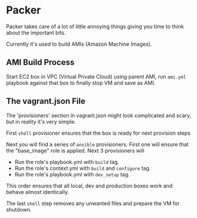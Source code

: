 # Packer

Packer takes care of a lot of little annoying things giving you time to think about
the important bits.

Currently it's used to build AMIs (Amazon Machine Images).




## AMI Build Process

Start EC2 box in VPC (Virtual Private Cloud) using parent AMI, run `ami.yml`
playbook against that box to finally stop VM and save as AMI.




## The vagrant.json File

The 'provisioners' section in vagrant.json might look complicated and scary, but
in reality it's very simple.

First `shell` provisioner ensures that the box is ready for next provision steps

Next you will find a series of `ansible` provisioners. First one will ensure that
the "base_image" role is applied. Next 3 provisioners will

* Run the role's playbook.yml with `build` tag.
* Run the role's context.yml with `build` and `configure` tag.
* Run the role's playbook.yml with `dev_setup` tag.

This order ensures that all local, dev and production boxes work and behave almost
identically.

The last `shell` step removes any unwanted files and prepare the VM for shutdown.
